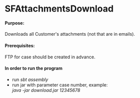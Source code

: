 # SFAttachmentsDownload
#### Purpose:
Downloads all Customer's attachments (not that are in emails).

#### Prerequisites:
FTP for case should be created in advance.  

#### In order to run the program

- run *sbt assembly*
- run jar with parameter case number, example:  
*java -jar download.jar 12345678*
